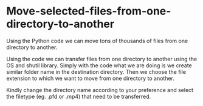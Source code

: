 # Move-selected-files-from-one-directory-to-another
Using the Python code we can move tons of thousands of files from one directory to another.

Using the code we can transfer files from one directory to another using the OS and shutil library.
Simply with the code what we are doing is we create similar folder name in the destination directory. Then we choose the file extension to which we want to move from one directory to another.

Kindly change the directory name according to your preference and select the filetype (eg. .pfd or .mp4) that need to be transferred.
